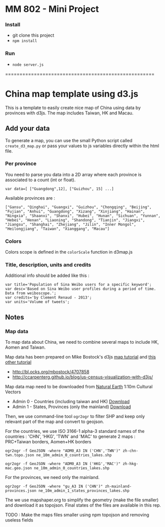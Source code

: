 # MM 802 - Mini Project

### Install

- git clone this project
- `npm install`

### Run

- `node server.js`

====================================================
#  China map template using d3.js

This is a template to easily create nice map of China using data by provinces with d3js. The map includes Taiwan, HK and Macau.

## Add your data

To generate a map, you can use the small Python script called ```create_d3_map.py``` or pass your values to js variables directly within the html file.

### Per province

You need to parse you data into a 2D array where  each province is associated to a count (int or float).

    var data=[ ["Guangdong",12], ["Guizhou", 15] ...]

Available provinces are :

    ["Gansu", "Qinghai", "Guangxi", "Guizhou", "Chongqing", "Beijing", "Fujian", "Anhui", "Guangdong", "Xizang", "Xinjiang", "Hainan", "Ningxia", "Shaanxi", "Shanxi", "Hubei", "Hunan", "Sichuan", "Yunnan", "Hebei", "Henan", "Liaoning", "Shandong", "Tianjin", "Jiangxi", "Jiangsu", "Shanghai", "Zhejiang", "Jilin", "Inner Mongol", "Heilongjiang", "Taiwan", "Xianggang", "Macau"]


### Colors

Colors scope is defined in the ```colorScale``` function in d3map.js

### Title, description, units and credits

Additional info should be added like this :

    var title='Population of Sina Weibo users for a specific keyword';
    var desc='Based on Sina Weibo user profiles during a period of time. Data from weiboscope.';
    var credits='by Clement Renaud - 2013';
    var units='Volume of tweets';


## Notes

### Map data
To map data about China, we need to combine several maps to include HK, Aomen and Taiwan.

Map data has been prepared on Mike Bostock's d3js [map tutorial](http://bost.ocks.org/mike/map/) and [this other tutorial](http://www.tnoda.com/blog/2013-12-07)

* http://bl.ocks.org/mbostock/4707858
* http://ccarpenterg.github.io/blog/us-census-visualization-with-d3js/


Map data map need to be downloaded from [Natural Earth](www.naturalearthdata.com) 1:10m Cultural Vectors

* Admin 0 - Countries (including taiwan and HK)  [Download](http://www.naturalearthdata.com/http//www.naturalearthdata.com/download/10m/cultural/ne_10m_admin_0_countries_lakes.zip)
* Admin 1 - States, Provinces (only the mainland) [Download](http://www.naturalearthdata.com/http//www.naturalearthdata.com/download/10m/cultural/ne_10m_admin_1_states_provinces_lakes.zip)

Then, we use command-line tool ```ogr2ogr``` to filter SHP and keep only relevant part of the map and convert to geojson.

For the countries, we use ISO 3166-1 alpha-3 standard names of the countries : 'CHN', 'HKG', 'TWN' and 'MAC' to generate 2 maps : PRC+Taiwan borders, Aomen+HK borders

    ogr2ogr -f GeoJSON -where "ADM0_A3 IN ('CHN','TWN')" zh-chn-twn.topo.json ne_10m_admin_0_countries_lakes.shp

    ogr2ogr -f GeoJSON -where "ADM0_A3 IN ('HKG','MAC')" zh-hkg-mac.geo.json ne_10m_admin_0_countries_lakes.shp

For the provinces, we need only the mainland.

    ogr2ogr -f GeoJSON -where "gu_A3 IN ('CHN')" zh-mainland-provinces.json ne_10m_admin_1_states_provinces_lakes.shp

The we use mapshaper.org to simplify the geometry (make the file smaller) and download it as topojson. Final states of the files are available in this rep.

TODO : Make the maps files smaller using npm topojson and removing useless fields